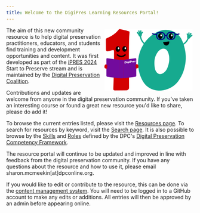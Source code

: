 ```yaml
---
title: Welcome to the DigiPres Learning Resources Portal!
---
```

<img src="./assets/uploads/learnerbits.png" style="float: right; 
  margin: 5px;">

The aim of this new community resource is to help digital preservation practitioners, educators, and students find training and development opportunities and content. It was first developed as part of the [iPRES 2024](https://ipres2024.pubpub.org/) Start to Preserve stream and is maintained by the [Digital Preservation Coalition](www.dpconline.org).

Contributions and updates are welcome from anyone in the digital preservation community. If you've taken an interesting course or found a great new resource you'd like to share, please do add it!

To browse the current entries listed, please visit the [Resources page](./resources/). To search for resources by keyword, visit the [Search page](./search/). It is also possible to browse by the [Skills](./skills/) and [Roles](./roles/) defined by the DPC's [Digital Preservation Competency Framework](https://www.dpconline.org/digipres/prof-development/dp-competency).

The resource portal will continue to be updated and improved in line with feedback from the digital preservation community. If you have any questions about the resource and how to use it, please email sharon.mcmeekin\[at]dpconline.org.

<div class="alert alert-info" role="alert">
If you would like to edit or contribute to the resource, this can be done via the <a href="{{ site.editor_url }}/admin/" class="alert-link">content management system</a>. 
You will need to be logged in to a GitHub account to make any edits or additions. All entries will then be approved by an admin before appearing online.
</div>
